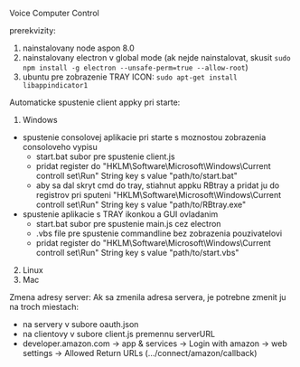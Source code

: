 Voice Computer Control

prerekvizity:
1. nainstalovany node aspon 8.0
2. nainstalovany electron v global mode
(ak nejde nainstalovat, skusit `sudo npm install -g electron --unsafe-perm=true --allow-root`)
3. ubuntu pre zobrazenie TRAY ICON: `sudo apt-get install libappindicator1` 

Automaticke spustenie client appky pri starte:
1. Windows
  - spustenie consolovej aplikacie pri starte s moznostou zobrazenia consoloveho vypisu
    - start.bat subor pre spustenie client.js
    - pridat register do "HKLM\Software\Microsoft\Windows\Current controll set\Run\" String key s value "path/to/start.bat"
    - aby sa dal skryt cmd do tray, stiahnut appku RBtray a pridat ju do registrov pri sputeni      "HKLM\Software\Microsoft\Windows\Current controll set\Run\" String key s value "path/to/RBtray.exe"
  - spustenie aplikacie s TRAY ikonkou a GUI ovladanim
    - start.bat subor pre spustenie main.js cez electron
    - .vbs file pre spustenie commandline bez zobrazenia pouzivatelovi
    - pridat register do "HKLM\Software\Microsoft\Windows\Current controll set\Run\" String key s value "path/to/start.vbs"
2. Linux
3. Mac

Zmena adresy server:
Ak sa zmenila adresa servera, je potrebne zmenit ju na troch miestach:
- na servery v subore oauth.json
- na clientovy v subore client.js premennu serverURL
- developer.amazon.com -> app & services -> Login with amazon -> web settings -> Allowed Return URLs (.../connect/amazon/callback)

